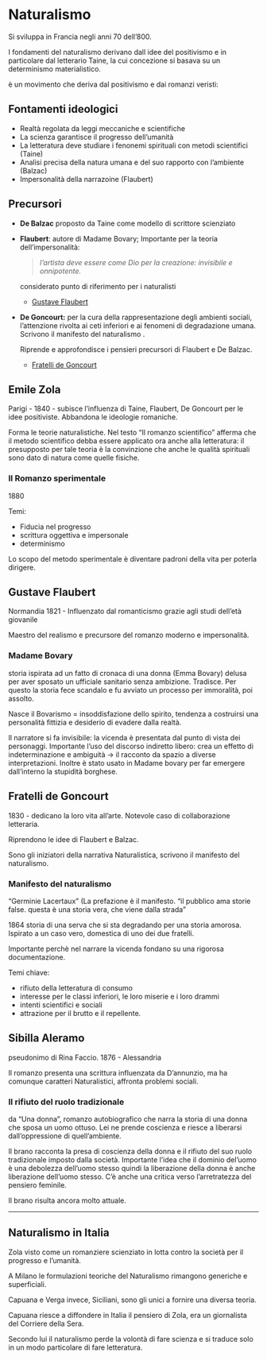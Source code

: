 # Naturalismo

Si sviluppa in Francia negli anni 70 dell’800.

I fondamenti del naturalismo derivano dall idee del positivismo e in particolare dal letterario Taine, la cui concezione si basava su un determinismo materialistico.

è un movimento che deriva dal positivismo e dai romanzi veristi:

## Fontamenti ideologici

-   Realtà regolata da leggi meccaniche e scientifiche
-   La scienza garantisce il progresso dell’umanità
-   La letteratura deve studiare i fenonemi spirituali con metodi scientifici (Taine)
-   Analisi precisa della natura umana e del suo rapporto con l’ambiente (Balzac)
-   Impersonalità della narrazoine (Flaubert)

## Precursori

-   **De Balzac** proposto da Taine come modello di scrittore scienziato
    
-   **Flaubert**: autore di Madame Bovary; Importante per la teoria dell’impersonalità:
    
    > _l’artista deve essere come Dio per la creazione: invisibile e onnipotente._
    
    considerato punto di riferimento per i naturalisti
    
    -   [Gustave Flaubert](https://www.notion.so/Positivismo-decadentismo-f5b44bd5c93c4e54af8bc275a492ed63)
-   **De Goncourt:** per la cura della rappresentazione degli ambienti sociali, l’attenzione rivolta ai ceti inferiori e ai fenomeni di degradazione umana. Scrivono il manifesto del naturalismo .
    
    Riprende e approfondisce i pensieri precursori di Flaubert e De Balzac.
    
    -   [Fratelli de Goncourt](https://www.notion.so/Positivismo-decadentismo-f5b44bd5c93c4e54af8bc275a492ed63)

## Emile Zola

Parigi - 1840 - subisce l’influenza di Taine, Flaubert, De Goncourt per le idee positiviste. Abbandona le ideologie romaniche.

Forma le teorie naturalistiche. Nel testo “Il romanzo scientifico” afferma che il metodo scientifico debba essere applicato ora anche alla letteratura: il presupposto per tale teoria è la convinzione che anche le qualità spirituali sono dato di natura come quelle fisiche.

### Il Romanzo sperimentale

1880

Temi:

-   Fiducia nel progresso
-   scrittura oggettiva e impersonale
-   determinismo

Lo scopo del metodo sperimentale è diventare padroni della vita per poterla dirigere.

## Gustave Flaubert

Normandia 1821 - Influenzato dal romanticismo grazie agli studi dell’età giovanile

Maestro del realismo e precursore del romanzo moderno e impersonalità.

### Madame Bovary

storia ispirata ad un fatto di cronaca di una donna (Emma Bovary) delusa per aver sposato un ufficiale sanitario senza ambizione. Tradisce. Per questo la storia fece scandalo e fu avviato un processo per immoralità, poi assolto.

Nasce il Bovarismo = insoddisfazione dello spirito, tendenza a costruirsi una personalità fittizia e desiderio di evadere dalla realtà.

Il narratore si fa invisibile: la vicenda è presentata dal punto di vista dei personaggi. Importante l’uso del discorso indiretto libero: crea un effetto di indeterminazione e ambiguità → il racconto da spazio a diverse interpretazioni. Inoltre è stato usato in Madame bovary per far emergere dall’interno la stupidità borghese.

## Fratelli de Goncourt

1830 - dedicano la loro vita all’arte. Notevole caso di collaborazione letteraria.

Riprendono le idee di Flaubert e Balzac.

Sono gli iniziatori della narrativa Naturalistica, scrivono il manifesto del naturalismo.

### Manifesto del naturalismo

“Germinie Lacertaux” (La prefazione è il manifesto. “il pubblico ama storie false. questa è una storia vera, che viene dalla strada”

1864 storia di una serva che si sta degradando per una storia amorosa. Ispirato a un caso vero, domestica di uno dei due fratelli.

Importante perchè nel narrare la vicenda fondano su una rigorosa documentazione.

Temi chiave:

-   rifiuto della letteratura di consumo
-   interesse per le classi inferiori, le loro miserie e i loro drammi
-   intenti scientifici e sociali
-   attrazione per il brutto e il repellente.

## Sibilla Aleramo

pseudonimo di Rina Faccio. 1876 - Alessandria

Il romanzo presenta una scrittura influenzata da D’annunzio, ma ha comunque caratteri Naturalistici, affronta problemi sociali.

### Il rifiuto del ruolo tradizionale

da “Una donna”, romanzo autobiografico che narra la storia di una donna che sposa un uomo ottuso. Lei ne prende coscienza e riesce a liberarsi dall’oppressione di quell’ambiente.

Il brano racconta la presa di coscienza della donna e il rifiuto del suo ruolo tradizionale imposto dalla società. Importante l’idea che il dominio del’uomo è una debolezza dell’uomo stesso quindi la liberazione della donna è anche liberazione dell’uomo stesso. C’è anche una critica verso l’arretratezza del pensiero feminile.

Il brano risulta ancora molto attuale.

---

## Naturalismo in Italia

Zola visto come un romanziere scienziato in lotta contro la società per il progresso e l’umanità.

A Milano le formulazioni teoriche del Naturalismo rimangono generiche e superficiali.

Capuana e Verga invece, Siciliani, sono gli unici a fornire una diversa teoria.

Capuana riesce a diffondere in Italia il pensiero di Zola, era un giornalista del Corriere della Sera.

Secondo lui il naturalismo perde la volontà di fare scienza e si traduce solo in un modo particolare di fare letteratura.